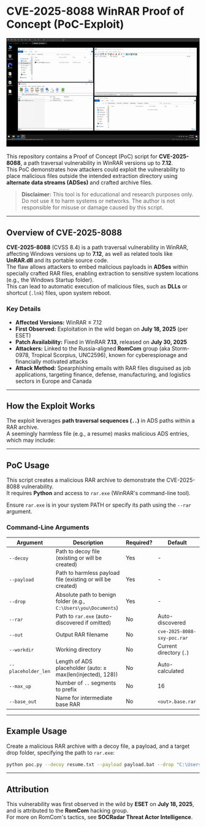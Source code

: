 # CVE-2025-8088 WinRAR Proof of Concept (PoC-Exploit)

![PoC](poc.gif)

This repository contains a Proof of Concept (PoC) script for **CVE-2025-8088**, a path traversal vulnerability in WinRAR versions up to **7.12**.  
This PoC demonstrates how attackers could exploit the vulnerability to place malicious files outside the intended extraction directory using **alternate data streams (ADSes)** and crafted archive files.

> **Disclaimer:** This tool is for educational and research purposes only. Do not use it to harm systems or networks. The author is not responsible for misuse or damage caused by this script.

---

## Overview of CVE-2025-8088

**CVE-2025-8088** (CVSS 8.4) is a path traversal vulnerability in WinRAR, affecting Windows versions up to **7.12**, as well as related tools like **UnRAR.dll** and its portable source code.  
The flaw allows attackers to embed malicious payloads in **ADSes** within specially crafted RAR files, enabling extraction to sensitive system locations (e.g., the Windows Startup folder).  
This can lead to automatic execution of malicious files, such as **DLLs** or shortcut (`.lnk`) files, upon system reboot.

### Key Details
- **Affected Versions:** WinRAR ≤ 7.12
- **First Observed:** Exploitation in the wild began on **July 18, 2025** (per ESET)
- **Patch Availability:** Fixed in WinRAR **7.13**, released on **July 30, 2025**
- **Attackers:** Linked to the Russia-aligned **RomCom** group (aka Storm-0978, Tropical Scorpius, UNC2596), known for cyberespionage and financially motivated attacks
- **Attack Method:** Spearphishing emails with RAR files disguised as job applications, targeting finance, defense, manufacturing, and logistics sectors in Europe and Canada

---

## How the Exploit Works

The exploit leverages **path traversal sequences (`..`)** in ADS paths within a RAR archive.  
A seemingly harmless file (e.g., a resume) masks malicious ADS entries, which may include:

---

## PoC Usage

This script creates a malicious RAR archive to demonstrate the CVE-2025-8088 vulnerability.  
It requires **Python** and access to `rar.exe` (WinRAR's command-line tool).


Ensure `rar.exe` is in your system PATH or specify its path using the `--rar` argument.

### Command-Line Arguments

| Argument         | Description                                                                                   | Required? | Default                          |
|------------------|-----------------------------------------------------------------------------------------------|-----------|----------------------------------|
| `--decoy`        | Path to decoy file (existing or will be created)                                               | Yes       | -                                |
| `--payload`      | Path to harmless payload file (existing or will be created)                                    | Yes       | -                                |
| `--drop`         | Absolute path to benign folder (e.g., `C:\Users\you\Documents`)                             | Yes       | -                                |
| `--rar`          | Path to `rar.exe` (auto-discovered if omitted)                                                 | No        | Auto-discovered                  |
| `--out`          | Output RAR filename                                                                            | No        | `cve-2025-8088-sxy-poc.rar`      |
| `--workdir`      | Working directory                                                                              | No        | Current directory (`.`)          |
| `--placeholder_len` | Length of ADS placeholder (auto: ≥ max(len(injected), 128))                                 | No        | Auto-calculated                  |
| `--max_up`       | Number of `..` segments to prefix                                                              | No        | 16                               |
| `--base_out`     | Name for intermediate base RAR                                                                 | No        | `<out>.base.rar`                 |

---

## Example Usage

Create a malicious RAR archive with a decoy file, a payload, and a target drop folder, specifying the path to `rar.exe`:

```bash
python poc.py --decoy resume.txt --payload payload.bat --drop "C:\Users\you\Documents" --rar "C:\Program Files\WinRAR\rar.exe"
```

---

## Attribution

This vulnerability was first observed in the wild by **ESET** on **July 18, 2025**, and is attributed to the **RomCom** hacking group.  
For more on RomCom's tactics, see **SOCRadar Threat Actor Intelligence**.
